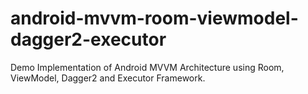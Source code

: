 # android-mvvm-room-viewmodel-dagger2-executor
Demo Implementation of Android MVVM Architecture using Room, ViewModel, Dagger2 and Executor Framework.
